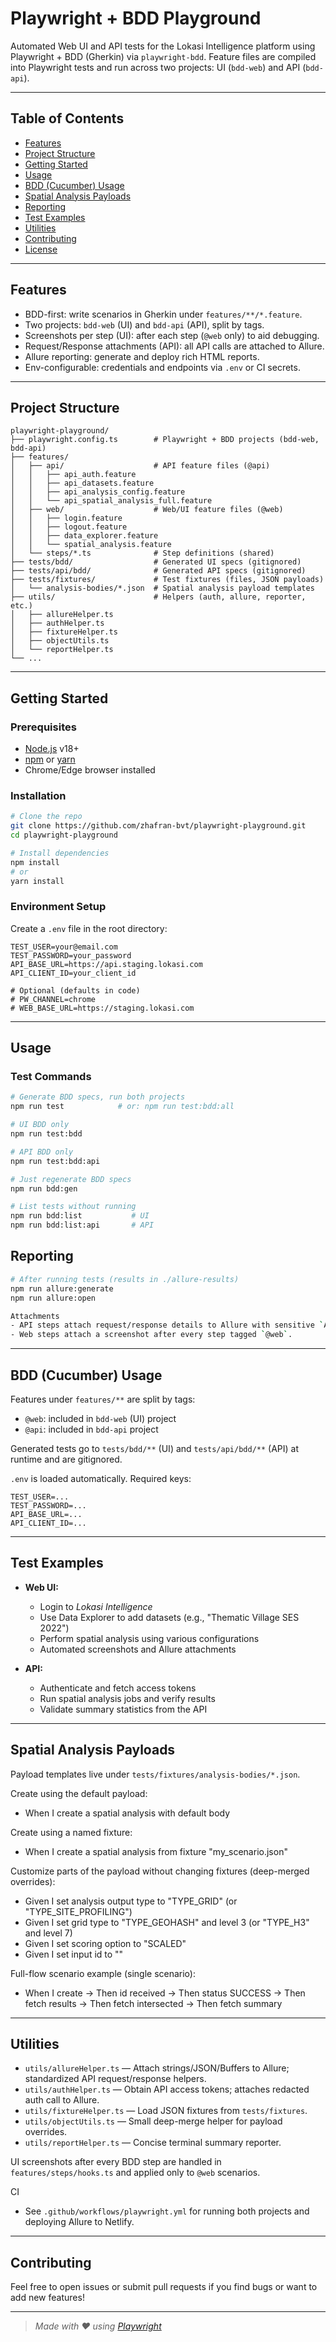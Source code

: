 # Playwright + BDD Playground

Automated Web UI and API tests for the Lokasi Intelligence platform using Playwright + BDD (Gherkin) via `playwright-bdd`. Feature files are compiled into Playwright tests and run across two projects: UI (`bdd-web`) and API (`bdd-api`).

---

## Table of Contents

- [Features](#features)
- [Project Structure](#project-structure)
- [Getting Started](#getting-started)
- [Usage](#usage)
- [BDD (Cucumber) Usage](#bdd-cucumber-usage)
- [Spatial Analysis Payloads](#spatial-analysis-payloads)
- [Reporting](#reporting)
- [Test Examples](#test-examples)
- [Utilities](#utilities)
- [Contributing](#contributing)
- [License](#license)

---

## Features

- BDD-first: write scenarios in Gherkin under `features/**/*.feature`.
- Two projects: `bdd-web` (UI) and `bdd-api` (API), split by tags.
- Screenshots per step (UI): after each step (`@web` only) to aid debugging.
- Request/Response attachments (API): all API calls are attached to Allure.
- Allure reporting: generate and deploy rich HTML reports.
- Env-configurable: credentials and endpoints via `.env` or CI secrets.

---

## Project Structure

```
playwright-playground/
├── playwright.config.ts        # Playwright + BDD projects (bdd-web, bdd-api)
├── features/
│   ├── api/                    # API feature files (@api)
│   │   ├── api_auth.feature
│   │   ├── api_datasets.feature
│   │   ├── api_analysis_config.feature
│   │   └── api_spatial_analysis_full.feature
│   ├── web/                    # Web/UI feature files (@web)
│   │   ├── login.feature
│   │   ├── logout.feature
│   │   ├── data_explorer.feature
│   │   └── spatial_analysis.feature
│   └── steps/*.ts              # Step definitions (shared)
├── tests/bdd/                  # Generated UI specs (gitignored)
├── tests/api/bdd/              # Generated API specs (gitignored)
├── tests/fixtures/             # Test fixtures (files, JSON payloads)
│   └── analysis-bodies/*.json  # Spatial analysis payload templates
├── utils/                      # Helpers (auth, allure, reporter, etc.)
│   ├── allureHelper.ts
│   ├── authHelper.ts
│   ├── fixtureHelper.ts
│   ├── objectUtils.ts
│   └── reportHelper.ts
└── ...
```

---

## Getting Started

### Prerequisites

- [Node.js](https://nodejs.org/) v18+
- [npm](https://www.npmjs.com/) or [yarn](https://yarnpkg.com/)
- Chrome/Edge browser installed

### Installation

```bash
# Clone the repo
git clone https://github.com/zhafran-bvt/playwright-playground.git
cd playwright-playground

# Install dependencies
npm install
# or
yarn install
```

### Environment Setup

Create a `.env` file in the root directory:

```
TEST_USER=your@email.com
TEST_PASSWORD=your_password
API_BASE_URL=https://api.staging.lokasi.com
API_CLIENT_ID=your_client_id

# Optional (defaults in code)
# PW_CHANNEL=chrome
# WEB_BASE_URL=https://staging.lokasi.com
```

---

## Usage

### Test Commands

```bash
# Generate BDD specs, run both projects
npm run test            # or: npm run test:bdd:all

# UI BDD only
npm run test:bdd

# API BDD only
npm run test:bdd:api

# Just regenerate BDD specs
npm run bdd:gen

# List tests without running
npm run bdd:list           # UI
npm run bdd:list:api       # API
```

## Reporting

```bash
# After running tests (results in ./allure-results)
npm run allure:generate
npm run allure:open

Attachments
- API steps attach request/response details to Allure with sensitive `Authorization` redacted.
- Web steps attach a screenshot after every step tagged `@web`.
```

---

## BDD (Cucumber) Usage

Features under `features/**` are split by tags:
- `@web`: included in `bdd-web` (UI) project
- `@api`: included in `bdd-api` project

Generated tests go to `tests/bdd/**` (UI) and `tests/api/bdd/**` (API) at runtime and are gitignored.

`.env` is loaded automatically. Required keys:
```
TEST_USER=...
TEST_PASSWORD=...
API_BASE_URL=...
API_CLIENT_ID=...
```

---

## Test Examples

- **Web UI:**
  - Login to _Lokasi Intelligence_
  - Use Data Explorer to add datasets (e.g., "Thematic Village SES 2022")
  - Perform spatial analysis using various configurations
  - Automated screenshots and Allure attachments

- **API:**
  - Authenticate and fetch access tokens
  - Run spatial analysis jobs and verify results
  - Validate summary statistics from the API

---

## Spatial Analysis Payloads

Payload templates live under `tests/fixtures/analysis-bodies/*.json`.

Create using the default payload:
- When I create a spatial analysis with default body

Create using a named fixture:
- When I create a spatial analysis from fixture "my_scenario.json"

Customize parts of the payload without changing fixtures (deep-merged overrides):
- Given I set analysis output type to "TYPE_GRID"            (or "TYPE_SITE_PROFILING")
- Given I set grid type to "TYPE_GEOHASH" and level 3       (or "TYPE_H3" and level 7)
- Given I set scoring option to "SCALED"
- Given I set input id to "<uuid>"

Full-flow scenario example (single scenario):
- When I create → Then id received → Then status SUCCESS → Then fetch results → Then fetch intersected → Then fetch summary


---

## Utilities

- `utils/allureHelper.ts` — Attach strings/JSON/Buffers to Allure; standardized API request/response helpers.
- `utils/authHelper.ts` — Obtain API access tokens; attaches redacted auth call to Allure.
- `utils/fixtureHelper.ts` — Load JSON fixtures from `tests/fixtures`.
- `utils/objectUtils.ts` — Small deep-merge helper for payload overrides.
- `utils/reportHelper.ts` — Concise terminal summary reporter.

UI screenshots after every BDD step are handled in `features/steps/hooks.ts` and applied only to `@web` scenarios.

CI
- See `.github/workflows/playwright.yml` for running both projects and deploying Allure to Netlify.

---

## Contributing

Feel free to open issues or submit pull requests if you find bugs or want to add new features!

---

> _Made with ❤️ using [Playwright](https://playwright.dev/)_

